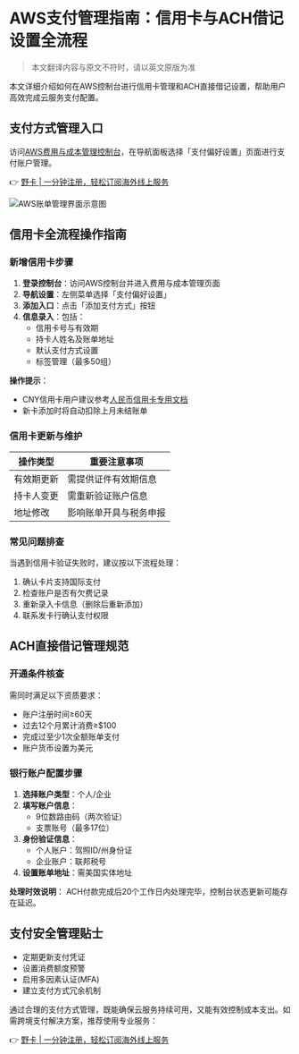# AWS支付管理指南：信用卡与ACH借记设置全流程

> 本文翻译内容与原文不符时，请以英文原版为准

本文详细介绍如何在AWS控制台进行信用卡管理和ACH直接借记设置，帮助用户高效完成云服务支付配置。

## 支付方式管理入口
访问[AWS费用与成本管理控制台](https://console.aws.amazon.com/costmanagement/)，在导航面板选择「支付偏好设置」页面进行支付账户管理。

👉 [野卡 | 一分钟注册，轻松订阅海外线上服务](https://bbtdd.com/yeka)

![AWS账单管理界面示意图](https://via.placeholder.com/800x400)

## 信用卡全流程操作指南

### 新增信用卡步骤
1. **登录控制台**：访问AWS控制台并进入费用与成本管理页面
2. **导航设置**：左侧菜单选择「支付偏好设置」
3. **添加入口**：点击「添加支付方式」按钮
4. **信息录入**：包括：
   - 信用卡号与有效期
   - 持卡人姓名及账单地址
   - 默认支付方式设置
   - 标签管理（最多50组）

**操作提示**：
- CNY信用卡用户建议参考[人民币信用卡专用文档](https://docs.aws.amazon.com/zh_cn/awsaccountbilling/latest/aboutv2/manage-payment-cny.html#yuan-cc)
- 新卡添加时将自动扣除上月未结账单

### 信用卡更新与维护
| 操作类型 | 重要注意事项 |
|---------|--------------|
| 有效期更新 | 需提供证件有效期信息 |
| 持卡人变更 | 需重新验证账户信息 |
| 地址修改 | 影响账单开具与税务申报 |

### 常见问题排查
当遇到信用卡验证失败时，建议按以下流程处理：
1. 确认卡片支持国际支付
2. 检查账户是否有欠费记录
3. 重新录入卡信息（删除后重新添加）
4. 联系发卡行确认支付权限

## ACH直接借记管理规范

### 开通条件核查
需同时满足以下资质要求：
- 账户注册时间≥60天
- 过去12个月累计消费≥$100
- 完成过至少1次全额账单支付
- 账户货币设置为美元

### 银行账户配置步骤
1. **选择账户类型**：个人/企业
2. **填写账户信息**：
   - 9位数路由码（两次验证）
   - 支票账号（最多17位）
3. **身份验证信息**：
   - 个人账户：驾照ID/州身份证
   - 企业账户：联邦税号
4. **设置账单地址**：需美国实体地址

**处理时效说明**：
ACH付款完成后20个工作日内处理完毕，控制台状态更新可能存在延迟。

## 支付安全管理贴士
- 定期更新支付凭证
- 设置消费额度预警
- 启用多因素认证(MFA)
- 建立支付方式冗余机制

通过合理的支付方式管理，既能确保云服务持续可用，又能有效控制成本支出。如需跨境支付解决方案，推荐使用专业服务：

👉 [野卡 | 一分钟注册，轻松订阅海外线上服务](https://bbtdd.com/yeka)
